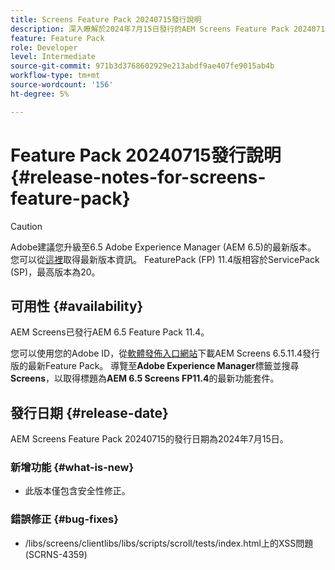 ```yaml
---
title: Screens Feature Pack 20240715發行說明
description: 深入瞭解於2024年7月15日發行的AEM Screens Feature Pack 20240715。
feature: Feature Pack
role: Developer
level: Intermediate
source-git-commit: 971b3d3768602929e213abdf9ae407fe9015ab4b
workflow-type: tm+mt
source-wordcount: '156'
ht-degree: 5%

---
```


# Feature Pack 20240715發行說明 {#release-notes-for-screens-feature-pack}

>[!CAUTION]
>Adobe建議您升級至6.5 Adobe Experience Manager (AEM 6.5)的最新版本。 您可以從[這裡](https://experienceleague.adobe.com/zh-hant/docs/experience-manager-65/content/release-notes/release-notes)取得最新版本資訊。
>FeaturePack (FP) 11.4版相容於ServicePack (SP)，最高版本為20。


## 可用性 {#availability}

AEM Screens已發行AEM 6.5 Feature Pack 11.4。

您可以使用您的Adobe ID，從[軟體發佈入口網站](https://experience.adobe.com/#/downloads/content/software-distribution/en/aem.html)下載AEM Screens 6.5.11.4發行版的最新Feature Pack。 導覽至&#x200B;**Adobe Experience Manager**&#x200B;標籤並搜尋&#x200B;**Screens**，以取得標題為&#x200B;**AEM 6.5 Screens FP11.4**&#x200B;的最新功能套件。

## 發行日期 {#release-date}

AEM Screens Feature Pack 20240715的發行日期為2024年7月15日。

### 新增功能 {#what-is-new}

* 此版本僅包含安全性修正。

### 錯誤修正 {#bug-fixes}

* /libs/screens/clientlibs/libs/scripts/scroll/tests/index.html上的XSS問題(SCRNS-4359)
